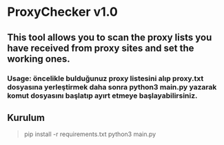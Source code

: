 # ProxyChecker v1.0
## This tool allows you to scan the proxy lists you have received from proxy sites and set the working ones. 
### Usage: öncelikle bulduğunuz proxy listesini alıp proxy.txt dosyasına yerleştirmek daha sonra python3 main.py yazarak komut dosyasını başlatıp ayırt etmeye başlayabilirsiniz.


## Kurulum
> pip install -r requirements.txt
> python3 main.py
